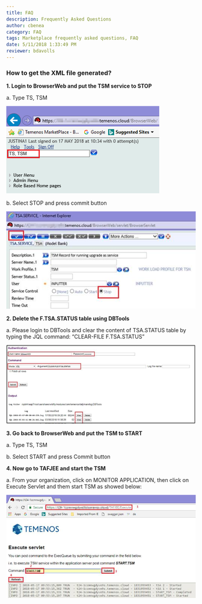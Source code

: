 ```yaml
---
title: FAQ
description: Frequently Asked Questions
author: cbenea
category: FAQ
tags: Marketplace frequently asked questions, FAQ
date: 5/11/2018 1:33:49 PM 
reviewer: bdavolls
---
```



### How to get the XML file generated?

**1. Login to BrowserWeb and put the TSM service to STOP**

 a. Type TS, TSM


![](images/tsm.png)

  b. Select STOP and press commit button


![](images/xml-stop.png)

**2. Delete the F.TSA.STATUS table using DBTools**

 a. Please login to DBTools and clear the content of TSA.STATUS table by typing the JQL command: “CLEAR-FILE F.TSA.STATUS”

![](images/xml-tsa-status.png)

**3. Go back to BrowserWeb and put the TSM to START**

 a. Type TS, TSM


 b. Select START and press Commit button

**4. Now go to TAFJEE and start the TSM**

 a. From your organization, click on MONITOR APPLICATION, then click on Execute Servlet and them start TSM as showed below:

![](images/xml-start-tsm.png)






